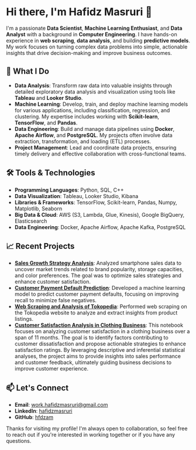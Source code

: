 # Hi there, I'm Hafidz Masruri 👋

I'm a passionate **Data Scientist**, **Machine Learning Enthusiast**, and **Data Analyst** with a background in **Computer Engineering**. I have hands-on experience in **web scraping**, **data analysis**, and building **predictive models**. My work focuses on turning complex data problems into simple, actionable insights that drive decision-making and improve business outcomes.

## 🚀 What I Do
- **Data Analysis**: Transform raw data into valuable insights through detailed exploratory data analysis and visualization using tools like **Tableau** and **Looker Studio**.
- **Machine Learning**: Develop, train, and deploy machine learning models for various applications, including classification, regression, and clustering. My expertise includes working with **Scikit-learn**, **TensorFlow**, and **Pandas**.
- **Data Engineering**: Build and manage data pipelines using **Docker**, **Apache Airflow**, and **PostgreSQL**. My projects often involve data extraction, transformation, and loading (ETL) processes.
- **Project Management**: Lead and coordinate data projects, ensuring timely delivery and effective collaboration with cross-functional teams.

## 🛠️ Tools & Technologies
- **Programming Languages**: Python, SQL, C++
- **Data Visualization**: Tableau, Looker Studio, Kibana
- **Libraries & Frameworks**: TensorFlow, Scikit-learn, Pandas, Numpy, Matplotlib, Seaborn
- **Big Data & Cloud**: AWS (S3, Lambda, Glue, Kinesis), Google BigQuery, Elasticsearch
- **Data Engineering**: Docker, Apache Airflow, Apache Kafka, PostgreSQL

## 📈 Recent Projects
- **[Sales Growth Strategy Analysis](https://github.com/hfdzam/Sales-Growth-Strategy-Based-on-Brand-Storage-and-Color-Preference-Data-Analysis)**: Analyzed smartphone sales data to uncover market trends related to brand popularity, storage capacities, and color preferences. The goal was to optimize sales strategies and enhance customer satisfaction.
- **[Customer Payment Default Prediction](https://github.com/hfdzam/Classification-Model-for-Customer-Payment-Default-Prediction)**: Developed a machine learning model to predict customer payment defaults, focusing on improving recall to minimize false negatives.
- **[Web Scraping and Analysis of Tokopedia](https://github.com/hfdzam/Web-Scraping-and-Analysis-of-Tokopedia)**: Performed web scraping on the Tokopedia website to analyze and extract insights from product listings.
- **[Customer Satisfaction Analysis in Clothing Business](https://github.com/hfdzam/FashionRetailSales)**: This notebook focuses on analyzing customer satisfaction in a clothing business over a span of 11 months. The goal is to identify factors contributing to customer dissatisfaction and propose actionable strategies to enhance satisfaction ratings. By leveraging descriptive and inferential statistical analyses, the project aims to provide insights into sales performance and customer feedback, ultimately guiding business decisions to improve customer experience.

## 📫 Let's Connect
- **Email**: [work.hafidzmasruri@gmail.com](mailto:work.hafidzmasruri@gmail.com)
- **LinkedIn**: [hafidzmasruri](https://www.linkedin.com/in/hafidzmasruri)
- **GitHub**: [hfdzam](https://github.com/hfdzam)

Thanks for visiting my profile! I'm always open to collaboration, so feel free to reach out if you're interested in working together or if you have any questions.
